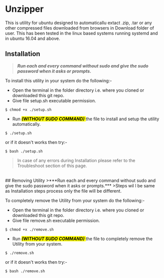 # Unzipper
This is utility for ubuntu designed to automaticallu extact .zip, .tar or any other compressed files downloaded from browsers in Download folder of user. This has been tested in the linux based systems running systemd and in ubuntu 16.04 and above.

## Installation
>***Run each and every command without sudo and give the sudo password when it asks or prompts.***

To install this utility in your system do the following:-


- Open the terminal in the folder directory i.e. where you cloned or downloaded this git repo.
- Give file setup.sh executable permission.
```
$ chmod +x ./setup.sh
```
- Run <mark> *__(WITHOUT SUDO COMMAND)__* </mark> the file to install and setup the utility automatically.
```
$ ./setup.sh
```
or if it doesn't works then try:-
```
$ bash ./setup.sh
```

>In case of any errors during Installation please refer to the Troubleshoot section of this page.

<br>
## Removing Utility
>***Run each and every command without sudo and give the sudo password when it asks or prompts.***
>Steps wil  l be same as Installation steps process only the file will be different.

To completely remove the Utility from your system do the following:-

- Open the terminal in the folder directory i.e. where you cloned or downloaded this git repo.
- Give file remove.sh executable permission.
```
$ chmod +x ./remove.sh
```

- Run <mark> *__(WITHOUT SUDO COMMAND)__* </mark> the file to completely remove the Utility from your system.
```
$ ./remove.sh
```
or if it doesn't works then try:-
```
$ bash ./remove.sh
```
